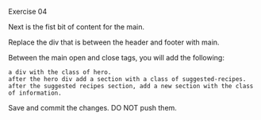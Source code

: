 Exercise 04

Next is the fist bit of content for the main.

Replace the div that is between the header and footer with main.

Between the main open and close tags, you will add the following:

    a div with the class of hero.
    after the hero div add a section with a class of suggested-recipes.
    after the suggested recipes section, add a new section with the class of information.

Save and commit the changes. DO NOT push them.